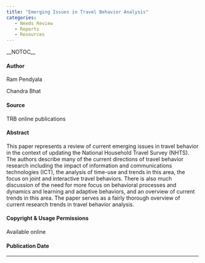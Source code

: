 ```yaml
---
title: "Emerging Issues in Travel Behavior Analysis"
categories:
   - Needs Review
   - Reports
   - Resources
---
```


\_\_NOTOC\_\_

#### Author

Ram Pendyala

Chandra Bhat

#### Source

TRB online publications

#### Abstract

This paper represents a review of current emerging issues in travel behavior in the context of updating the National Household Travel Survey (NHTS). The authors describe many of the current directions of travel behavior research including the impact of information and communications technologies (ICT), the analysis of time-use and trends in this area, the focus on joint and interactive travel behaviors. There is also much discussion of the need for more focus on behavioral processes and dynamics and learning and adaptive behaviors, and an overview of current trends in this area. The paper serves as a fairly thorough overview of current research trends in travel behavior analysis.

#### Copyright & Usage Permissions

Available online

#### Publication Date

------------------------------------------------------------------------

<comments />


